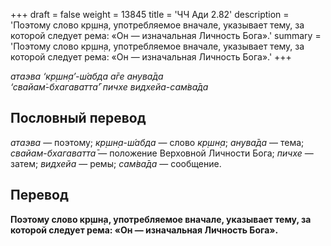 +++
draft = false
weight = 13845
title = 'ЧЧ Ади 2.82'
description = 'Поэтому слово кр̣шн̣а, употребляемое вначале, указывает тему, за которой следует рема: «Он — изначальная Личность Бога».'
summary = 'Поэтому слово кр̣шн̣а, употребляемое вначале, указывает тему, за которой следует рема: «Он — изначальная Личность Бога».'
+++

_атаэва ‘кр̣шн̣а’-ш́абда а̄ге анува̄да  
‘свайам̇-бхагаватта̄’ пичхе видхейа-сам̇ва̄да_

## Пословный перевод

_атаэва_ — поэтому; _кр̣шн̣а_\-_ш́абда_ — слово _кр̣шн̣а_; _анува̄да_ — тема; _свайам_\-_бхагаватта̄_ — положение Верховной Личности Бога; _пичхе_ — затем; _видхейа_ — ремы; _сам̇ва̄да_ — сообщение.

## Перевод

**Поэтому слово кр̣шн̣а, употребляемое вначале, указывает тему, за которой следует рема: «Он — изначальная Личность Бога».**
